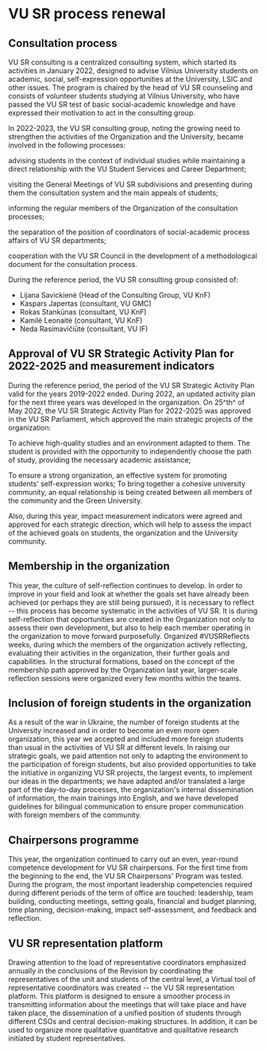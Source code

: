 # VU SR process renewal

## Consultation process

VU SR consulting is a centralized consulting system, which started its
activities in January 2022, designed to advise Vilnius University
students on academic, social, self-expression opportunities at the
University, LSIC and other issues. The program is chaired by the head of
VU SR counseling and consists of volunteer students studying at Vilnius
University, who have passed the VU SR test of basic social-academic
knowledge and have expressed their motivation to act in the consulting
group.

In 2022-2023, the VU SR consulting group, noting the growing need to
strengthen the activities of the Organization and the University, became
involved in the following processes:

advising students in the context of individual studies while maintaining
a direct relationship with the VU Student Services and Career
Department;

visiting the General Meetings of VU SR subdivisions and presenting
during them the consultation system and the main appeals of students;

informing the regular members of the Organization of the consultation
processes;

the separation of the position of coordinators of social-academic
process affairs of VU SR departments;

cooperation with the VU SR Council in the development of a
methodological document for the consultation process.

During the reference period, the VU SR consulting group consisted of:

- Lijana Savickienė (Head of the Consulting Group, VU KnF)
- Kaspars Japertas (consultant, VU GMC)
- Rokas Stankūnas (consultant, VU KnF)
- Kamilė Leonaitė (consultant, VU KnF)
- Neda Rasimavičiūtė (consultant, VU IF)

## Approval of VU SR Strategic Activity Plan for 2022-2025 and measurement indicators

During the reference period, the period of the VU SR Strategic Activity
Plan valid for the years 2019-2022 ended. During 2022, an updated
activity plan for the next three years was developed in the
organization. On 25^th^ of May 2022, the VU SR Strategic Activity Plan
for 2022-2025 was approved in the VU SR Parliament, which approved the
main strategic projects of the organization:

To achieve high-quality studies and an environment adapted to them. The
student is provided with the opportunity to independently choose the
path of study, providing the necessary academic assistance;

To ensure a strong organization, an effective system for promoting
students\' self-expression works; To bring together a cohesive
university community, an equal relationship is being created between all
members of the community and the Green University.

Also, during this year, impact measurement indicators were agreed and
approved for each strategic direction, which will help to assess the
impact of the achieved goals on students, the organization and the
University community.

## Membership in the organization

This year, the culture of self-reflection continues to develop. In order
to improve in your field and look at whether the goals set have already
been achieved (or perhaps they are still being pursued), it is necessary
to reflect -- this process has become systematic in the activities of VU
SR. It is during self-reflection that opportunities are created in the
Organization not only to assess their own development, but also to help
each member operating in the organization to move forward purposefully.
Organized #VUSRReflects weeks, during which the members of the
organization actively reflecting, evaluating their activities in the
organization, their further goals and capabilities. In the structural
formations, based on the concept of the membership path approved by the
Organization last year, larger-scale reflection sessions were organized
every few months within the teams.

## Inclusion of foreign students in the organization

As a result of the war in Ukraine, the number of foreign students at the
University increased and in order to become an even more open
organization, this year we accepted and included more foreign students
than usual in the activities of VU SR at different levels. In raising
our strategic goals, we paid attention not only to adapting the
environment to the participation of foreign students, but also provided
opportunities to take the initiative in organizing VU SR projects, the
largest events, to implement our ideas in the departments; we have
adapted and/or translated a large part of the day-to-day processes, the
organization\'s internal dissemination of information, the main
trainings into English, and we have developed guidelines for bilingual
communication to ensure proper communication with foreign members of the
community.

## Chairpersons programme

This year, the organization continued to carry out an even, year-round
competence development for VU SR chairpersons. For the first time from
the beginning to the end, the VU SR Chairpersons\' Program was tested.
During the program, the most important leadership competencies required
during different periods of the term of office are touched: leadership,
team building, conducting meetings, setting goals, financial and budget
planning, time planning, decision-making, impact self-assessment, and
feedback and reflection.

## VU SR representation platform

Drawing attention to the load of representative coordinators emphasized
annually in the conclusions of the Revision by coordinating the
representatives of the unit and students of the central level, a Virtual
tool of representative coordinators was created -- the VU SR
representation platform. This platform is designed to ensure a smoother
process in transmitting information about the meetings that will take
place and have taken place, the dissemination of a unified position of
students through different CSOs and central decision-making structures.
In addition, it can be used to organize more qualitative quantitative
and qualitative research initiated by student representatives.

<!-- ## Updating the rules of procedure of VU SR

VU SR Rules of Procedure was updated in the Parliament during this term
of office. It provides for the principles of work organization using
electronic means of communication, specifies the accounting terms of the
list of members, abandons redundant accounting actions of members
related to the collection and storage of personal data, the Work
Regulations describe the status of VU SR volunteers, the rights and
responsibilities related to it, the Institutional Strengthening Fund is
included, his powers and status in the organization are described and
the procedure for electing Student Representatives to the Senate is
specified - transferring and supplementing the election provisions from
the Rules of Procedure in a separate document. -->
